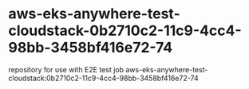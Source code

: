 # aws-eks-anywhere-test-cloudstack-0b2710c2-11c9-4cc4-98bb-3458bf416e72-74
repository for use with E2E test job aws-eks-anywhere-test-cloudstack:0b2710c2-11c9-4cc4-98bb-3458bf416e72-74
